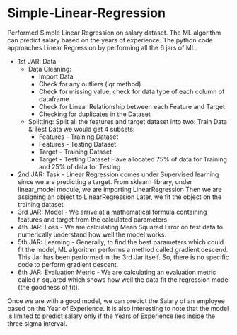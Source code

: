 # Simple-Linear-Regression
Performed Simple Linear Regression on salary dataset. The ML algorithm can predict salary based on the years of experience. The python code approaches Linear Regression by performing all the 6 jars of ML.
- 1st JAR: Data - 
  - Data Cleaning:
    - Import Data
    - Check for any outliers (iqr method)
    - Check for missing value, check for data type of each column of dataframe
    - Check for Linear Relationship between each Feature and Target
    - Checking for duplicates in the Dataset
  - Splitting:
    Split all the features and target dataset into two: Train Data & Test Data
    we would get 4 subsets:
      - Features - Training Dataset
      - Features - Testing Dataset
      - Target - Training Dataset 
      - Target - Testing Dataset
    Have allocated 75% of data for Training and 25% of data for Testing
- 2nd JAR: Task - 
  Linear Regression comes under Supervised learning since we are predicting a target.
  From sklearn library, under linear_model module, we are importing LinearRegression
  Then we are assigning an object to LinearRegression
  Later, we fit the object on the training dataset
- 3rd JAR: Model -
  We arrive at a mathematical formula containing features and target from the calculated parameters 
- 4th JAR: Loss - 
  We are calculating Mean Squared Error on test data to numerically understand how well the model works.
- 5th JAR: Learning -
  Generally, to find the best parameters which could fit the model, ML algorithm performs a method called gradient descend.
  This Jar has been performed in the 3rd Jar itself. So, there is no specific code to perform gradient descent.
- 6th JAR: Evaluation Metric -
   We are calculating an evaluation metric called r-squared which shows how well the data fit the regression model (the goodness of fit).
   
Once we are with a good model, we can predict the Salary of an employee based on the Year of Experience.
It is also interesting to note that the model is limited to predict salary only if the Years of Experience lies inside the three sigma interval.
